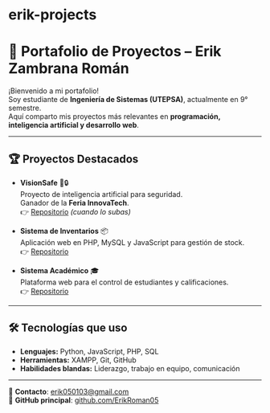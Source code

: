 # erik-projects
# 🚀 Portafolio de Proyectos – Erik Zambrana Román

¡Bienvenido a mi portafolio!  
Soy estudiante de **Ingeniería de Sistemas (UTEPSA)**, actualmente en 9° semestre.  
Aquí comparto mis proyectos más relevantes en **programación, inteligencia artificial y desarrollo web**.

---

## 🏆 Proyectos Destacados

- **VisionSafe** 🧠🔒  
  Proyecto de inteligencia artificial para seguridad.  
  Ganador de la **Feria InnovaTech**.  
  👉 [Repositorio](https://github.com/ErikRoman05/visionsafe) *(cuando lo subas)*

- **Sistema de Inventarios** 📦  
  Aplicación web en PHP, MySQL y JavaScript para gestión de stock.  
  👉 [Repositorio](https://github.com/ErikRoman05/inventarios)

- **Sistema Académico** 🎓  
  Plataforma web para el control de estudiantes y calificaciones.  
  👉 [Repositorio](https://github.com/ErikRoman05/academico)

---

## 🛠️ Tecnologías que uso
- **Lenguajes:** Python, JavaScript, PHP, SQL  
- **Herramientas:** XAMPP, Git, GitHub  
- **Habilidades blandas:** Liderazgo, trabajo en equipo, comunicación  

---

📩 **Contacto**: erik050103@gmail.com  
🔗 **GitHub principal**: [github.com/ErikRoman05](https://github.com/ErikRoman05)
